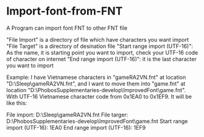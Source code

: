 # Import-font-from-FNT
A Program can import font FNT to other FNT file

"File Import" is a directory of file which have characters you want import
"File Target" is a directory of desination file
"Start range import (UTF-16)": As the name, it is starting point you want to import, check your UTF-16 code of character on internet
"End range import (UTF-16)": it is the last character you want to import



Example: I have Vietnamese characters in "gameRA2VN.fnt" at location "D:\Sleep\gameRA2VN.fnt", and I want to move them into "game.fnt" at location "D:\PhobosSupplementaries-develop\ImprovedFont\game.fnt". With UTF-16 Vietnamese character code from 0x1EA0 to 0x1EF9. It will be like this:

File import: D:\Sleep\gameRA2VN.fnt
File targer: D:\PhobosSupplementaries-develop\ImprovedFont\game.fnt
Start range import (UTF-16): 1EA0
End range import (UTF-16): 1EF9
